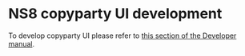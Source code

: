 # NS8 copyparty UI development

To develop copyparty UI please refer to [this section of the Developer manual](https://nethserver.github.io/ns8-core/ui/modules/#module-ui-development).
